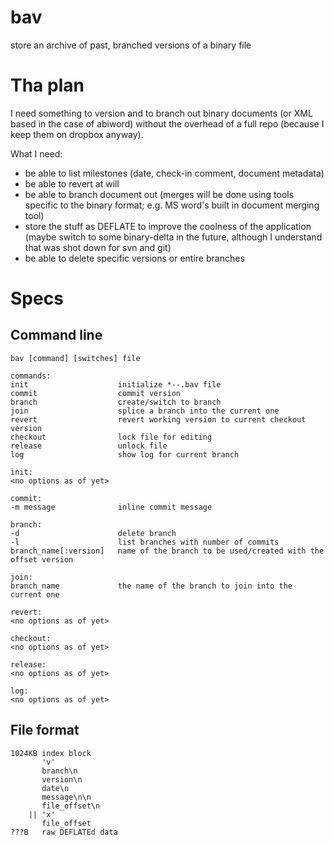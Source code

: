 bav
===

store an archive of past, branched versions of a binary file

Tha plan
========

I need something to version and to branch out binary documents (or XML based in the case of abiword) without the overhead of a full repo (because I keep them on dropbox anyway).

What I need:
* be able to list milestones (date, check-in comment, document metadata)
* be able to revert at will
* be able to branch document out (merges will be done using tools specific to the binary format; e.g. MS word's built in document merging tool)
* store the stuff as DEFLATE to improve the coolness of the application (maybe switch to some binary-delta in the future, although I understand that was shot down for svn and git)
* be able to delete specific versions or entire branches

Specs
=====

Command line
------------

```
bav [command] [switches] file

commands:
init                    initialize *--.bav file
commit                  commit version
branch                  create/switch to branch
join                    splice a branch into the current one
revert                  revert working version to current checkout version
checkout                lock file for editing
release                 unlock file
log                     show log for current branch

init:
<no options as of yet>

commit:
-m message              inline commit message

branch:
-d                      delete branch
-l                      list branches with number of commits
branch_name[:version]   name of the branch to be used/created with the offset version

join:
branch_name             the name of the branch to join into the current one

revert:
<no options as of yet>

checkout:
<no options as of yet>

release:
<no options as of yet>

log:
<no options as of yet>
```

File format
-----------

```
1024KB index block
       'v'
       branch\n
       version\n
       date\n
       message\n\n
       file_offset\n
    || 'x'
       file_offset
???B   raw DEFLATEd data
```
